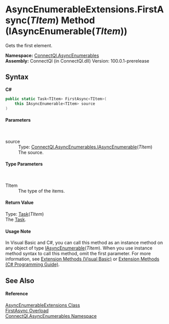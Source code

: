 # AsyncEnumerableExtensions.FirstAsync(*TItem*) Method (IAsyncEnumerable(*TItem*))
 

Gets the first element.

**Namespace:**&nbsp;<a href="N_ConnectQl_AsyncEnumerables">ConnectQl.AsyncEnumerables</a><br />**Assembly:**&nbsp;ConnectQl (in ConnectQl.dll) Version: 100.0.1-prerelease

## Syntax

**C#**<br />
``` C#
public static Task<TItem> FirstAsync<TItem>(
	this IAsyncEnumerable<TItem> source
)

```


#### Parameters
&nbsp;<dl><dt>source</dt><dd>Type: <a href="T_ConnectQl_AsyncEnumerables_IAsyncEnumerable_1">ConnectQl.AsyncEnumerables.IAsyncEnumerable</a>(*TItem*)<br />The source.</dd></dl>

#### Type Parameters
&nbsp;<dl><dt>TItem</dt><dd>The type of the items.</dd></dl>

#### Return Value
Type: <a href="http://msdn2.microsoft.com/en-us/library/dd321424" target="_blank">Task</a>(*TItem*)<br />The <a href="http://msdn2.microsoft.com/en-us/library/dd235678" target="_blank">Task</a>.

#### Usage Note
In Visual Basic and C#, you can call this method as an instance method on any object of type <a href="T_ConnectQl_AsyncEnumerables_IAsyncEnumerable_1">IAsyncEnumerable</a>(*TItem*). When you use instance method syntax to call this method, omit the first parameter. For more information, see <a href="http://msdn.microsoft.com/en-us/library/bb384936.aspx">Extension Methods (Visual Basic)</a> or <a href="http://msdn.microsoft.com/en-us/library/bb383977.aspx">Extension Methods (C# Programming Guide)</a>.

## See Also


#### Reference
<a href="T_ConnectQl_AsyncEnumerables_AsyncEnumerableExtensions">AsyncEnumerableExtensions Class</a><br /><a href="Overload_ConnectQl_AsyncEnumerables_AsyncEnumerableExtensions_FirstAsync">FirstAsync Overload</a><br /><a href="N_ConnectQl_AsyncEnumerables">ConnectQl.AsyncEnumerables Namespace</a><br />